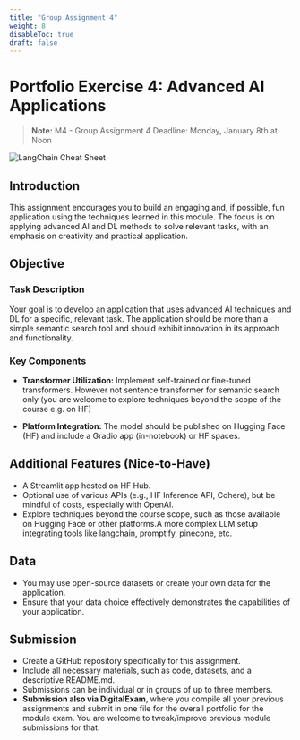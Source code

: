 ```yaml
---
title: "Group Assignment 4"
weight: 8
disableToc: true
draft: false
---
```


# Portfolio Exercise 4: Advanced AI Applications
> **Note:** M4 - Group Assignment 4 Deadline: Monday, January 8th at Noon

![LangChain Cheat Sheet](https://python.langchain.com/assets/images/rag_retrieval_generation-1046a4668d6bb08786ef73c56d4f228a.png)

## Introduction

This assignment encourages you to build an engaging and, if possible, fun application using the techniques learned in this module. The focus is on applying advanced AI and DL methods to solve relevant tasks, with an emphasis on creativity and practical application.

## Objective

### Task Description

Your goal is to develop an application that uses advanced AI techniques and DL for a specific, relevant task. The application should be more than a simple semantic search tool and should exhibit innovation in its approach and functionality. 

### Key Components

- **Transformer Utilization:** Implement self-trained or fine-tuned transformers. However not sentence transformer for semantic search only (you are welcome to explore techniques beyond the scope of the course e.g. on HF)
  
- **Platform Integration:** The model should be published on Hugging Face (HF) and include a Gradio app (in-notebook) or HF spaces.

## Additional Features (Nice-to-Have)

- A Streamlit app hosted on HF Hub.
- Optional use of various APIs (e.g., HF Inference API, Cohere), but be mindful of costs, especially with OpenAI.
- Explore techniques beyond the course scope, such as those available on Hugging Face or other platforms.A more complex LLM setup integrating tools like langchain, promptify, pinecone, etc.

## Data

- You may use open-source datasets or create your own data for the application.
- Ensure that your data choice effectively demonstrates the capabilities of your application.

## Submission

- Create a GitHub repository specifically for this assignment.
- Include all necessary materials, such as code, datasets, and a descriptive README.md.
- Submissions can be individual or in groups of up to three members.
- **Submission also via DigitalExam**, where you compile all your previous assignments and submit in one file for the overall portfolio for the module exam. You are welcome to tweak/improve previous module submissions for that.
